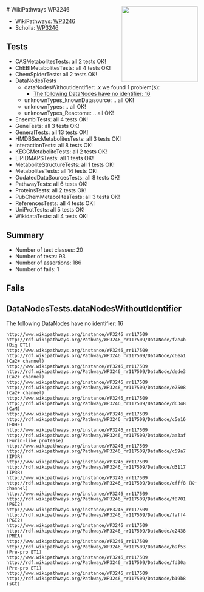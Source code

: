 <img style="float: right; width: 200px" src="https://upload.wikimedia.org/wikipedia/commons/thumb/8/83/Wplogo_with_text_500.png/640px-Wplogo_with_text_500.png" />
# WikiPathways WP3246

* WikiPathways: [WP3246](https://wikipathways.org/pathways/WP3246)
* Scholia: [WP3246](https://scholia.toolforge.org/wikipathways/WP3246)
## Tests
* CASMetabolitesTests: all 2 tests OK!
* ChEBIMetabolitesTests: all 4 tests OK!
* ChemSpiderTests: all 2 tests OK!
* DataNodesTests
    * dataNodesWithoutIdentifier: .x we found 1 problem(s):
        * [The following DataNodes have no identifier: 16](#8792c496)
    * unknownTypes_knownDatasource: .. all OK!
    * unknownTypes: .. all OK!
    * unknownTypes_Reactome: .. all OK!
* EnsemblTests: all 4 tests OK!
* GeneTests: all 3 tests OK!
* GeneralTests: all 13 tests OK!
* HMDBSecMetabolitesTests: all 3 tests OK!
* InteractionTests: all 8 tests OK!
* KEGGMetaboliteTests: all 2 tests OK!
* LIPIDMAPSTests: all 1 tests OK!
* MetaboliteStructureTests: all 1 tests OK!
* MetabolitesTests: all 14 tests OK!
* OudatedDataSourcesTests: all 8 tests OK!
* PathwayTests: all 6 tests OK!
* ProteinsTests: all 2 tests OK!
* PubChemMetabolitesTests: all 3 tests OK!
* ReferencesTests: all 4 tests OK!
* UniProtTests: all 5 tests OK!
* WikidataTests: all 4 tests OK!


## Summary

* Number of test classes: 20
* Number of tests: 93
* Number of assertions: 186
* Number of fails: 1

## Fails

<a name="8792c496" />

## DataNodesTests.dataNodesWithoutIdentifier

The following DataNodes have no identifier: 16
```
http://www.wikipathways.org/instance/WP3246_rr117509 http://rdf.wikipathways.org/Pathway/WP3246_rr117509/DataNode/f2e4b (Big ET1)
http://www.wikipathways.org/instance/WP3246_rr117509 http://rdf.wikipathways.org/Pathway/WP3246_rr117509/DataNode/c6ea1 (Ca2+ channel)
http://www.wikipathways.org/instance/WP3246_rr117509 http://rdf.wikipathways.org/Pathway/WP3246_rr117509/DataNode/dede3 (Ca2+ channel)
http://www.wikipathways.org/instance/WP3246_rr117509 http://rdf.wikipathways.org/Pathway/WP3246_rr117509/DataNode/e7508 (Ca2+ channel)
http://www.wikipathways.org/instance/WP3246_rr117509 http://rdf.wikipathways.org/Pathway/WP3246_rr117509/DataNode/d6348 (CaM)
http://www.wikipathways.org/instance/WP3246_rr117509 http://rdf.wikipathways.org/Pathway/WP3246_rr117509/DataNode/c5e16 (EDHF)
http://www.wikipathways.org/instance/WP3246_rr117509 http://rdf.wikipathways.org/Pathway/WP3246_rr117509/DataNode/aa3af (Furin-like protease)
http://www.wikipathways.org/instance/WP3246_rr117509 http://rdf.wikipathways.org/Pathway/WP3246_rr117509/DataNode/c59a7 (IP3R)
http://www.wikipathways.org/instance/WP3246_rr117509 http://rdf.wikipathways.org/Pathway/WP3246_rr117509/DataNode/d3117 (IP3R)
http://www.wikipathways.org/instance/WP3246_rr117509 http://rdf.wikipathways.org/Pathway/WP3246_rr117509/DataNode/cfff8 (K+ channel)
http://www.wikipathways.org/instance/WP3246_rr117509 http://rdf.wikipathways.org/Pathway/WP3246_rr117509/DataNode/f8701 (PGI2)
http://www.wikipathways.org/instance/WP3246_rr117509 http://rdf.wikipathways.org/Pathway/WP3246_rr117509/DataNode/faff4 (PGI2)
http://www.wikipathways.org/instance/WP3246_rr117509 http://rdf.wikipathways.org/Pathway/WP3246_rr117509/DataNode/c2438 (PMCA)
http://www.wikipathways.org/instance/WP3246_rr117509 http://rdf.wikipathways.org/Pathway/WP3246_rr117509/DataNode/b9f53 (Pre-pro ET1)
http://www.wikipathways.org/instance/WP3246_rr117509 http://rdf.wikipathways.org/Pathway/WP3246_rr117509/DataNode/fd30a (Pre-pro ET1)
http://www.wikipathways.org/instance/WP3246_rr117509 http://rdf.wikipathways.org/Pathway/WP3246_rr117509/DataNode/b19b8 (sGC)
```

